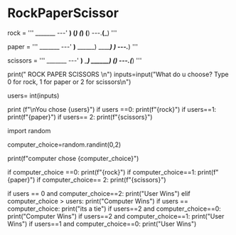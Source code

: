 # RockPaperScissor

rock = '''
    _______
---'   ____)
      (_____)
      (_____)
      (____)
---.__(___)
'''

paper = '''
    _______
---'   ____)____
          ______)
          _______)
         _______)
---.__________)
'''

scissors = '''
    _______
---'   ____)____
          ______)
       __________)
      (____)
---.__(___)
'''

print("        ROCK PAPER SCISSORS          \n")
inputs=input("What do u choose? Type 0 for rock, 1 for paper or 2 for scissors\n")

users= int(inputs)

print (f"\nYou chose {users}")
if users ==0:
    print(f"{rock}")
if users==1:
    print(f"{paper}")
if users== 2:
    print(f"{scissors}")

import random

computer_choice=random.randint(0,2)

print(f"computer chose {computer_choice}")

if computer_choice ==0:
    print(f"{rock}")
if computer_choice==1:
    print(f"{paper}")
if computer_choice== 2:
    print(f"{scissors}")

if users == 0 and computer_choice==2:
    print("User Wins")
elif computer_choice > users:
    print("Computer Wins")
if users == computer_choice:
    print("its a tie")
if  users==2 and computer_choice==0:
    print("Computer Wins")
if  users==2 and computer_choice==1:
    print("User Wins") 
if  users==1 and computer_choice==0:
    print("User Wins") 







